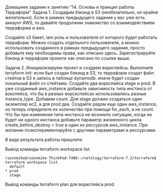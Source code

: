 Домашнее задание к занятию "14. Основы и принцип работы Терраформ"
Задача 1. Создадим бэкэнд в S3 (необязательно, но крайне желательно).
Если в рамках предыдущего задания у вас уже есть аккаунт AWS, то давайте продолжим знакомство со взаимодействием терраформа и aws.

Создайте s3 бакет, iam роль и пользователя от которого будет работать терраформ. Можно создать отдельного пользователя, а можно использовать созданного в рамках предыдущего задания, просто добавьте ему необходимы права, как описано здесь.
Зарегистрируйте бэкэнд в терраформ проекте как описано по ссылке выше.


Задача 2. Инициализируем проект и создаем воркспейсы.
Выполните terraform init:
если был создан бэкэнд в S3, то терраформ создат файл стейтов в S3 и запись в таблице dynamodb.
иначе будет создан локальный файл со стейтами.
Создайте два воркспейса stage и prod.
В уже созданный aws_instance добавьте зависимость типа инстанса от вокспейса, что бы в разных ворскспейсах использовались разные instance_type.
Добавим count. Для stage должен создаться один экземпляр ec2, а для prod два.
Создайте рядом еще один aws_instance, но теперь определите их количество при помощи for_each, а не count.
Что бы при изменении типа инстанса не возникло ситуации, когда не будет ни одного инстанса добавьте параметр жизненного цикла create_before_destroy = true в один из рессурсов aws_instance.
При желании поэкспериментируйте с другими параметрами и рессурсами.

В виде результата работы пришлите:

Вывод команды terraform workspace list.

```
razonmike@razonmike-ThinkPad-T480:~/netology/terraform-7.3/terraform$ terraform workspace list
  default
* prod
  stage
```

Вывод команды terraform plan для воркспейса prod.
